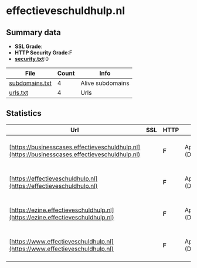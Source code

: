 

# effectieveschuldhulp.nl
## Summary data


 - **SSL Grade**:
 - **HTTP Security Grade**:F
 - **[security.txt](https://www.digitaleoverheid.nl/nieuws/standaard-security-txt-nu-verplicht-voor-overheid/)**:0


| File       | Count | Info |
|------------|-------|------|
|[subdomains.txt](/data/effectieveschuldhulp.nl/subdomains.txt)|4|Alive subdomains|
|[urls.txt](/data/effectieveschuldhulp.nl/urls.txt)|4|Urls|


## Statistics


| Url | SSL | HTTP | Server | Cookie | HSTS | CORS | CTO | CSP | XFO | XXP | RP |FP| Tech |Title |
|--------|-------|-------|------|------|------|------|------|------|------|------|------|------|------|------|
|[https://businesscases.effectieveschuldhulp.nl](https://businesscases.effectieveschuldhulp.nl)| | **F**|Apache/2.4.10 (Debian)| | | | | | | | :white_check_mark: | |Apache HTTP Server:2.4.10 Debian|301 Moved Perman...|
|[https://effectieveschuldhulp.nl](https://effectieveschuldhulp.nl)| | **F**|Apache/2.4.10 (Debian)| | | | | | | | :white_check_mark: | |Apache HTTP Server:2.4.10 Debian|301 Moved Perman...|
|[https://ezine.effectieveschuldhulp.nl](https://ezine.effectieveschuldhulp.nl)| | **F**|Apache/2.4.10 (Debian)| | | | | | | | :white_check_mark: | |Apache HTTP Server:2.4.10 Debian|301 Moved Perman...|
|[https://www.effectieveschuldhulp.nl](https://www.effectieveschuldhulp.nl)| | **F**|Apache/2.4.10 (Debian)| | | | | | | | :white_check_mark: | |Apache HTTP Server:2.4.10 Debian|301 Moved Perman...|


